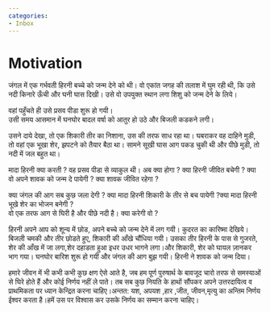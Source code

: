 ```yaml
---
categories:
- Inbox
---
```

# Motivation

जंगल में एक गर्भवती हिरनी बच्चे को जन्म देने को थी। वो एकांत जगह की तलाश में घुम रही थी, कि उसे नदी किनारे ऊँची और घनी घास दिखी। उसे वो उपयुक्त स्थान लगा शिशु को जन्म देने के लिये।  
  
वहां पहुँचते ही उसे प्रसव पीडा शुरू हो गयी।  
उसी समय आसमान में घनघोर बादल वर्षा को आतुर हो उठे और बिजली कडकने लगी।  
  
उसने दाये देखा, तो एक शिकारी तीर का निशाना, उस की तरफ साध रहा था। घबराकर वह दाहिने मुडी, तो वहां एक भूखा शेर, झपटने को तैयार बैठा था। सामने सूखी घास आग पकड चुकी थी और पीछे मुडी, तो नदी में जल बहुत था।  
  
मादा हिरनी क्या करती ? वह प्रसव पीडा से व्याकुल थी। अब क्या होगा ? क्या हिरनी जीवित बचेगी ? क्या वो अपने शावक को जन्म दे पायेगी ? क्या शावक जीवित रहेगा ?  
  
क्या जंगल की आग सब कुछ जला देगी ? क्या मादा हिरनी शिकारी के तीर से बच पायेगी ?क्या मादा हिरनी भूखे शेर का भोजन बनेगी ?  
वो एक तरफ आग से घिरी है और पीछे नदी है। क्या करेगी वो ?  
  
हिरनी अपने आप को शून्य में छोड, अपने बच्चे को जन्म देने में लग गयी। कुदरत का कारिष्मा देखिये। बिजली चमकी और तीर छोडते हुए, शिकारी की आँखे चौंधिया गयी। उसका तीर हिरनी के पास से गुजरते, शेर की आँख में जा लगा,शेर दहाडता हुआ इधर उधर भागने लगा।और शिकारी, शेर को घायल ज़ानकर भाग गया। घनघोर बारिश शुरू हो गयी और जंगल की आग बुझ गयी। हिरनी ने शावक को जन्म दिया।  
  
हमारे जीवन में भी कभी कभी कुछ क्षण ऐसे आते है, जब हम पूर्ण पुरुषार्थ के बावजूद चारो तरफ से समस्याओं से घिरे होते हैं और कोई निर्णय नहीं ले पाते। तब सब कुछ नियति के हाथों सौंपकर अपने उत्तरदायित्व व प्राथमिकता पर ध्यान केन्द्रित करना चाहिए।अन्तत: यश, अपयश ,हार ,जीत, जीवन,मृत्यु का अन्तिम निर्णय ईश्वर करता है।हमें उस पर विश्वास कर उसके निर्णय का सम्मान करना चाहिए।